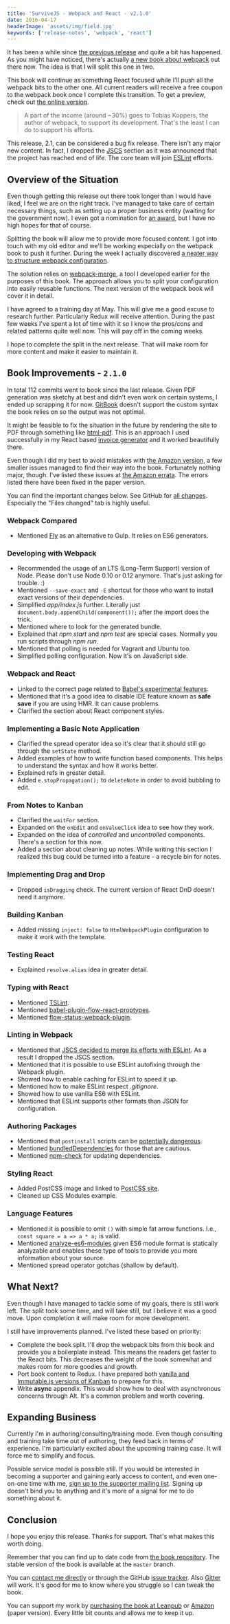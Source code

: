 ```yaml
---
title: 'SurviveJS - Webpack and React - v2.1.0'
date: 2016-04-17
headerImage: 'assets/img/field.jpg'
keywords: ['release-notes', 'webpack', 'react']
---
```


It has been a while since [the previous release](./survivejs200) and quite a bit has happened. As you might have noticed, there's actually [a new book about webpack](./survivejs-webpack-100) out there now. The idea is that I will split this one in two.

This book will continue as something React focused while I'll push all the webpack bits to the other one. All current readers will receive a free coupon to the webpack book once I complete this transition. To get a preview, check out [the online version](/webpack/preface).

> A part of the income (around ~30%) goes to Tobias Koppers, the author of webpack, to support its development. That's the least I can do to support his efforts.

This release, 2.1, can be considered a bug fix release. There isn't any major new content. In fact, I dropped the [JSCS](http://jscs.info/) section as it was announced that the project has reached end of life. The core team will join [ESLint](http://eslint.org/) efforts.

## Overview of the Situation

Even though getting this release out there took longer than I would have liked, I feel we are on the right track. I've managed to take care of certain necessary things, such as setting up a proper business entity (waiting for the government now). I even got a nomination for [an award](http://www.bluearrowawards.com/), but I have no high hopes for that of course.

Splitting the book will allow me to provide more focused content. I got into touch with my old editor and we'll be working especially on the webpack book to push it further. During the week I actually discovered [a neater way to structure webpack configuration](https://github.com/survivejs-demos/webpack-demo/tree/dev).

The solution relies on [webpack-merge](https://www.npmjs.com/package/webpack-merge), a tool I developed earlier for the purposes of this book. The approach allows you to split your configuration into easily reusable functions. The next version of the webpack book will cover it in detail.

I have agreed to a training day at May. This will give me a good excuse to research further. Particularly Redux will receive attention. During the past few weeks I've spent a lot of time with it so I know the pros/cons and related patterns quite well now. This will pay off in the coming weeks.

I hope to complete the split in the next release. That will make room for more content and make it easier to maintain it.

## Book Improvements - `2.1.0`

In total 112 commits went to book since the last release. Given PDF generation was sketchy at best and didn't even work on certain systems, I ended up scrapping it for now. [GitBook](https://www.gitbook.com/) doesn't support the custom syntax the book relies on so the output was not optimal.

It might be feasible to fix the situation in the future by rendering the site to PDF through something like [html-pdf](https://www.npmjs.com/package/html-pdf). This is an approach I used successfully in my React based [invoice generator](https://github.com/bebraw/generate-invoice) and it worked beautifully there.

Even though I did my best to avoid mistakes with [the Amazon version](http://www.amazon.com/SurviveJS-Webpack-React-apprentice-master/dp/152391050X), a few smaller issues managed to find their way into the book. Fortunately nothing major, though. I've listed these issues at [the Amazon errata](https://github.com/survivejs/webpack_react/blob/dev/amazon_errata.md). The errors listed there have been fixed in the paper version.

You can find the important changes below. See GitHub for [all changes](https://github.com/survivejs/webpack_react/compare/v2.0.0...v2.1.0). Especially the "Files changed" tab is highly useful.

### Webpack Compared

* Mentioned [Fly](https://github.com/bucaran/fly) as an alternative to Gulp. It relies on ES6 generators.

### Developing with Webpack

* Recommended the usage of an LTS (Long-Term Support) version of Node. Please don't use Node 0.10 or 0.12 anymore. That's just asking for trouble. :)
* Mentioned `--save-exact` and `-E` shortcut for those who want to install exact versions of their dependencies.
* Simplified *app/index.js* further. Literally just `document.body.appendChild(component());` after the import does the trick.
* Mentioned where to look for the generated bundle.
* Explained that *npm start* and *npm test* are special cases. Normally you run scripts through *npm run*.
* Mentioned that polling is needed for Vagrant and Ubuntu too.
* Simplified polling configuration. Now it's on JavaScript side.

### Webpack and React

* Linked to the correct page related to [Babel's experimental features](https://babeljs.io/docs/plugins/#stage-x-experimental-presets-).
* Mentioned that it's a good idea to disable IDE feature known as **safe save** if you are using HMR. It can cause problems.
* Clarified the section about React component styles.

### Implementing a Basic Note Application

* Clarified the spread operator idea so it's clear that it should still go through the `setState` method.
* Added examples of how to write function based components. This helps to understand the syntax and how it works better.
* Explained refs in greater detail.
* Added `e.stopPropagation();` to `deleteNote` in order to avoid bubbling to edit.

### From Notes to Kanban

* Clarified the `waitFor` section.
* Expanded on the `onEdit` and `onValueClick` idea to see how they work.
* Expanded on the idea of *controlled* and *uncontrolled* components. There's a section for this now.
* Added a section about cleaning up notes. While writing this section I realized this bug could be turned into a feature - a recycle bin for notes.

### Implementing Drag and Drop

* Dropped `isDragging` check. The current version of React DnD doesn't need it anymore.

### Building Kanban

* Added missing `inject: false` to `HtmlWebpackPlugin` configuration to make it work with the template.

### Testing React

* Explained `resolve.alias` idea in greater detail.

### Typing with React

* Mentioned [TSLint](https://palantir.github.io/tslint/).
* Mentioned [babel-plugin-flow-react-proptypes](https://www.npmjs.com/package/babel-plugin-flow-react-proptypes).
* Mentioned [flow-status-webpack-plugin](https://www.npmjs.com/package/flow-status-webpack-plugin).

### Linting in Webpack

* Mentioned that [JSCS decided to merge its efforts with ESLint](http://eslint.org/blog/2016/04/welcoming-jscs-to-eslint). As a result I dropped the JSCS section.
* Mentioned that it is possible to use ESLint autofixing through the Webpack plugin.
* Showed how to enable caching for ESLint to speed it up.
* Mentioned how to make ESLint respect *.gitignore*.
* Showed how to use vanilla ES6 with ESLint.
* Mentioned that ESLint supports other formats than JSON for configuration.

### Authoring Packages

* Mentioned that `postinstall` scripts can be [potentially dangerous](http://blog.npmjs.org/post/141702881055/package-install-scripts-vulnerability).
* Mentioned [bundledDependencies](https://docs.npmjs.com/files/package.json#bundleddependencies) for those that are cautious.
* Mentioned [npm-check](https://www.npmjs.com/package/npm-check) for updating dependencies.

### Styling React

* Added PostCSS image and linked to [PostCSS site](http://postcss.org/).
* Cleaned up CSS Modules example.

### Language Features

* Mentioned it is possible to omit `()` with simple fat arrow functions. I.e., `const square = a => a * a;` is valid.
* Mentioned [analyze-es6-modules](https://www.npmjs.com/package/analyze-es6-modules) given ES6 module format is statically analyzable and enables these type of tools to provide you more information about your source.
* Mentioned spread operator gotchas (shallow by default).

## What Next?

Even though I have managed to tackle some of my goals, there is still work left. The split took some time, and will take still, but I believe it was a good move. Upon completion it will make room for more development.

I still have improvements planned. I've listed these based on priority:

* Complete the book split. I'll drop the webpack bits from this book and provide you a boilerplate instead. This means the readers get faster to the React bits. This decreases the weight of the book somewhat and makes room for more goodies and growth.
* Port book content to Redux. I have prepared both [vanilla and Immutable.js versions of Kanban](https://github.com/survivejs-demos/redux-demo) to prepare for this.
* Write **async** appendix. This would show how to deal with asynchronous concerns through Alt. It's a common problem and worth covering.

## Expanding Business

Currently I'm in authoring/consulting/training mode. Even though consulting and training take time out of authoring, they feed back in terms of experience. I'm particularly excited about the upcoming training case. It will force me to simplify and focus.

Possible service model is possible still. If you would be interested in becoming a supporter and gaining early access to content, and even one-on-one time with me, [sign up to the supporter mailing list](http://eepurl.com/bQAeuH). Signing up doesn't bind you to anything and it's more of a signal for me to do something about it.

## Conclusion

I hope you enjoy this release. Thanks for support. That's what makes this worth doing.

Remember that you can find up to date code from [the book repository](https://github.com/survivejs/webpack_react). The stable version of the book is available at the `master` branch.

You can [contact me directly](mailto:info@survivejs.com) or through the GitHub [issue tracker](https://github.com/survivejs/webpack_react/issues). Also [Gitter](https://gitter.im/survivejs/webpack_react) will work. It's good for me to know where you struggle so I can tweak the book.

You can support my work by [purchasing the book at Leanpub](https://leanpub.com/survivejs_webpack_react) or [Amazon](amazon.com/SurviveJS-Webpack-React-apprentice-master/dp/152391050X) (paper version). Every little bit counts and allows me to keep it up.
